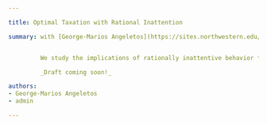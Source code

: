 ```yaml
---

title: Optimal Taxation with Rational Inattention 

summary: with [George-Marios Angeletos](https://sites.northwestern.edu/angeletos/)


         We study the implications of rationally inattentive behavior for the design of optimal taxes. Our main finding is an irrelevance result-- when inattention satisfies two key properties, "invariance" and "state separability", optimal taxes satisfy exactly the same type of sufficient-statistics formula as that found in classical public finance. Away from this benchmark, inattention can lead to novel considerations for the design of optimal taxes. First, violations of state-separability generate interdependence of the optimal taxes across states. Second, violations of invariance help accommodate the idea that market may be excessively complex, even when firms are perfectly competitive. Finally, we clarify that inattention does not necessarily make agents less responsive and may thus call for _lower_ taxes. 

         _Draft coming soon!_

authors:
- George-Marios Angeletos
- admin

---
```

